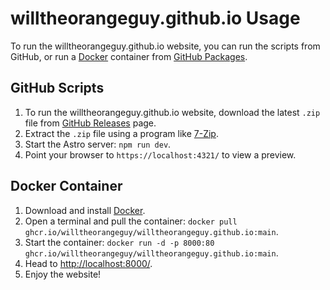 # willtheorangeguy.github.io Usage

To run the willtheorangeguy.github.io website, you can run the scripts from GitHub, or run a [Docker](https://www.docker.com/) container from [GitHub Packages](https://github.com/willtheorangeguy/willtheorangeguy.github.io/pkgs/container/willtheorangeguy.github.io).

## GitHub Scripts

1. To run the willtheorangeguy.github.io website, download the latest `.zip` file from [GitHub Releases](https://github.com/willtheorangeguy/willtheorangeguy.github.io/releases/latest) page.
2. Extract the `.zip` file using a program like [7-Zip](https://www.7-zip.org/).
3. Start the Astro server: `npm run dev`.
4. Point your browser to `https://localhost:4321/` to view a preview.

## Docker Container

1. Download and install [Docker](https://www.docker.com/products/docker-desktop/).
2. Open a terminal and pull the container: `docker pull ghcr.io/willtheorangeguy/willtheorangeguy.github.io:main`.
3. Start the container: `docker run -d -p 8000:80 ghcr.io/willtheorangeguy/willtheorangeguy.github.io:main`.
4. Head to [http://localhost:8000/](http://localhost:8000/).
5. Enjoy the website!
